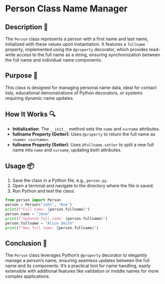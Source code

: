# Person Class Name Manager

## Description 📝

The `Person` class represents a person with a first name and last name, initialized with these values upon instantiation.
It features a `fullname` property, implemented using the `@property` decorator, which provides read-write access to the full name as a string, ensuring synchronization between the full name and individual name components.

## Purpose 🎯

This class is designed for managing personal name data, ideal for contact lists, educational demonstrations of Python decorators, or systems requiring dynamic name updates.

## How It Works 🔍

-   **Initialization**: The `__init__` method sets the `name` and `surname` attributes.
-   **fullname Property (Getter)**: Uses `@property` to return the full name as `<name> <surname>`.
-   **fullname Property (Setter)**: Uses `@fullname.setter` to split a new full name into `name` and `surname`, updating both attributes.

## Usage 📦

1. Save the class in a Python file, e.g., `person.py`.
2. Open a terminal and navigate to the directory where the file is saved.
3. Run Python and test the class:

```python
from person import Person
person = Person("John", "Doe")
print(f"Full name: {person.fullname}")
person.name = "Jane"
print(f"Updated full name: {person.fullname}")
person.fullname = "Alice Smith"
print(f"New full name: {person.fullname}")
```

## Conclusion 🚀

The `Person` class leverages Python’s `@property` decorator to elegantly manage a person’s name, ensuring seamless updates between the full name and its components.
It’s a practical tool for name handling, easily extensible with additional features like validation or middle names for more complex applications.
